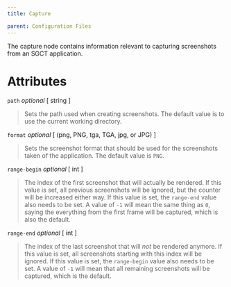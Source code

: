 ```yaml
---
title: Capture

parent: Configuration Files
---
```


The capture node contains information relevant to capturing screenshots from an SGCT application. 

# Attributes
`path` *optional* \[ string \]
 > Sets the path used when creating screenshots.  The default value is to use the current working directory.

`format` *optional* \[ (png, PNG, tga, TGA, jpg, or JPG) \]
 > Sets the screenshot format that should be used for the screenshots taken of the application.  The default value is `PNG`.

`range-begin` *optional* \[ int \]
 > The index of the first screenshot that will actually be rendered. If this value is set, all previous screenshots will be ignored, but the counter will be increased either way. If this value is set, the `range-end` value also needs to be set. A value of `-1` will mean the same thing as `0`, saying the everything from the first frame will be captured, which is also the default.
 
 `range-end` *optional* \[ int \]
 > The index of the last screenshot that will *not* be rendered anymore. If this value is set, all screenshots starting with this index will be ignored. If this value is set, the `range-begin` value also needs to be set. A value of `-1` will mean that all remaining screenshots will be captured, which is the default.
